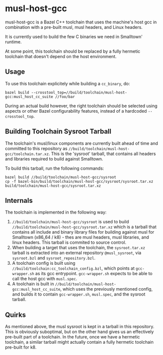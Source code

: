 musl-host-gcc
=============

musl-host-gcc is a Bazel C++ toolchain that uses the machine's host gcc in combination with a pre-built musl, musl headers, and Linux headers.

It is currently used to build the few C binaries we need in Smalltown' runtime.

At some point, this toolchain should be replaced by a fully hermetic toolchain that doesn't depend on the host environment.

Usage
-----

To use this toolchain explicitely while building a `cc_binary`, do:

    bazel build --crosstool_top=//build/toolchain/musl-host-gcc:musl_host_cc_suite //foo/bar

During an actual build however, the right toolchain should be selected using aspects or other Bazel configurability features, instead of a hardcoded `--crosstool_top`.

Building Toolchain Sysroot Tarball
----------------------------------

The toolchain's musl/linux components are currently built ahead of time and committed to this repository as `//build/toolchain/musl-host-gcc/toolchain.tar.xz`. This is the 'sysroot' tarball, that contains all headers and libraries required to build against Smalltown.

To build this tarball, run the following commands:

    bazel build //build/toolchain/musl-host-gcc/sysroot
    cp -f bazel-bin/build/toolchain/musl-host-gcc/sysroot/sysroot.tar.xz build/toolchain/musl-host-gcc/sysroot.tar.xz

Internals
---------

The toolchain is implemented in the following way:

1. `//build/toolchain/musl-host-gcc/sysroot` is used to build `//build/toolchain/musl-host-gcc/sysroot.tar.xz` which is a tarball that contains all include and binary library files for building against musl for Smalltown (x86\_64 / k8) - thes are musl headers, musl libraries, and linux headers. This tarball is commited to source control.
1. When building a target that uses the toolchain, the `sysroot.tar.xz` tarball is extracted into an external repository `@musl_sysroot`, via `sysroot.bzl` and `sysroot_repository.bzl`.
1. A toolchain config is built using `//build/toolchain:cc_toolchain_config.bzl`, which points at `gcc-wrapper.sh` as its gcc entrypoint. `gcc-wrapper.sh` expects to be able to call the host gcc with `musl.spec`.
1. A toolchain is built in `//build/toolchain/musl-host-gcc:musl_host_cc_suite`, which uses the previously mentioned config, and builds it to contain `gcc-wrapper.sh`, `musl.spec`, and the sysroot tarball.

Quirks
------

As mentioned above, the musl sysroot is kept in a tarball in this repository. This is obviously suboptimal, but on the other hand gives us an effectively pre-built part of a toolchain. In the future, once we have a hermetic toolchain, a similar tarball might actually contain a fully hermetic toolchain pre-built for k8.
